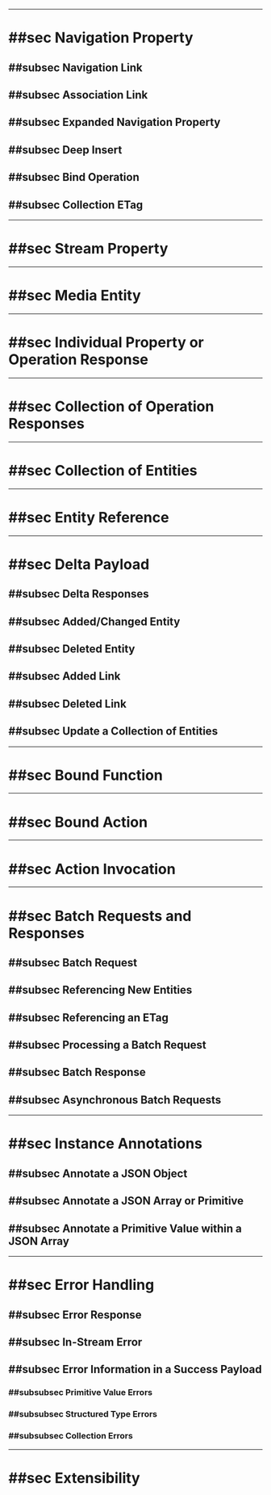 -------

# ##sec Navigation Property

## ##subsec Navigation Link

## ##subsec Association Link

## ##subsec Expanded Navigation Property

## ##subsec Deep Insert

## ##subsec Bind Operation

## ##subsec Collection ETag

-------

# ##sec Stream Property

-------

# ##sec Media Entity

-------

# ##sec Individual Property or Operation Response

-------

# ##sec Collection of Operation Responses

-------

# ##sec Collection of Entities

-------

# ##sec Entity Reference

-------

# ##sec Delta Payload

## ##subsec Delta Responses

## ##subsec Added/Changed Entity

## ##subsec Deleted Entity

## ##subsec Added Link

## ##subsec Deleted Link

## ##subsec Update a Collection of Entities

-------

# ##sec Bound Function

-------

# ##sec Bound Action

-------

# ##sec Action Invocation

-------

# ##sec Batch Requests and Responses

## ##subsec Batch Request

## ##subsec Referencing New Entities

## ##subsec Referencing an ETag

## ##subsec Processing a Batch Request

## ##subsec Batch Response

## ##subsec Asynchronous Batch Requests

-------

# ##sec Instance Annotations

## ##subsec Annotate a JSON Object

## ##subsec Annotate a JSON Array or Primitive

## ##subsec Annotate a Primitive Value within a JSON Array

-------

# ##sec Error Handling

## ##subsec Error Response

## ##subsec In-Stream Error

## ##subsec Error Information in a Success Payload

### ##subsubsec Primitive Value Errors

### ##subsubsec Structured Type Errors

### ##subsubsec Collection Errors

-------

# ##sec Extensibility
